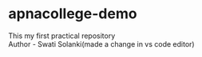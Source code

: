 # apnacollege-demo
This my first practical repository
<br>
Author - Swati Solanki(made a change in vs code editor)
